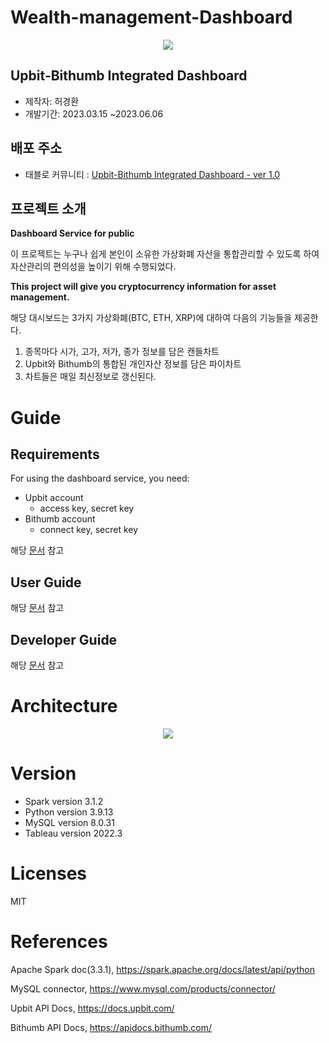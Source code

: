 # Wealth-management-Dashboard
<p align="center">
  <img src="https://storage.cobak.co/uploads/1678684322283944_e59b7c420a.png">
</p>


## Upbit-Bithumb Integrated Dashboard
- 제작자: 허경환
- 개발기간: 2023.03.15 ~2023.06.06


## 배포 주소
- 태블로 커뮤니티 : [Upbit-Bithumb Integrated Dashboard - ver 1.0](https://public.tableau.com/views/sw_16854476691840/sheet4?:language=ko-KR&:display_count=n&:origin=viz_share_link)


## 프로젝트 소개
**Dashboard Service for public**

이 프로젝트는 누구나 쉽게 본인이 소유한 가상화폐 자산을 통합관리할 수 있도록 하여  
자산관리의 편의성을 높이기 위해 수행되었다.

**This project will give you cryptocurrency information for asset management.**

해당 대시보드는 3가지 가상화폐(BTC, ETH, XRP)에 대하여 다음의 기능들을 제공한다.
1. 종목마다 시가, 고가, 저가, 종가 정보를 담은 캔들차트
2. Upbit와 Bithumb의 통합된 개인자산 정보를 담은 파이차트
3. 차트들은 매일 최신정보로 갱신된다.



# Guide

## Requirements
For using the dashboard service, you need:
- Upbit account
  - access key, secret key
- Bithumb account
  - connect key, secret key

해당 [문서](https://github.com/hkh1284/Wealth-management-Dashboard/blob/main/doc/Requirement.pdf) 참고

## User Guide
해당 [문서]() 참고

## Developer Guide
해당 [문서]() 참고


# Architecture
<p align="center">
  <img src="https://evanescent-farmer-665.notion.site/image/https%3A%2F%2Fs3-us-west-2.amazonaws.com%2Fsecure.notion-static.com%2Fc614d19c-ddfe-4570-9b92-06f527146322%2Farchitecture.png?id=21db0d75-7cae-4c7e-a6e2-488dc3908ad1&table=block&spaceId=d57ea48f-ad48-4ebe-bdc0-a42c85aca32e&width=1950&userId=&cache=v2">
</p>


# Version
- Spark version 3.1.2
- Python version 3.9.13
- MySQL version 8.0.31
- Tableau version 2022.3

# Licenses
MIT

# References
Apache Spark doc(3.3.1), https://spark.apache.org/docs/latest/api/python

MySQL connector, https://www.mysql.com/products/connector/

Upbit API Docs, https://docs.upbit.com/

Bithumb API Docs, https://apidocs.bithumb.com/









